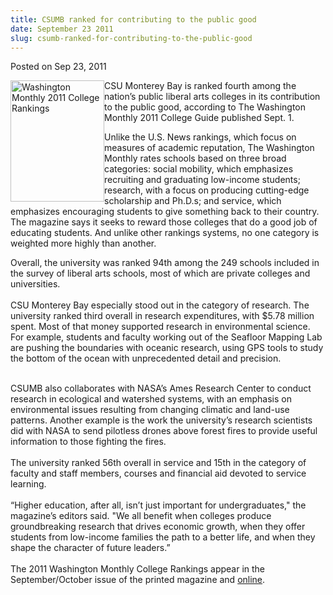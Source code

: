 ```yaml
---
title: CSUMB ranked for contributing to the public good
date: September 23 2011
slug: csumb-ranked-for-contributing-to-the-public-good
---
```


 



<span class="date">Posted on Sep 23, 2011    </span>
<p><img alt="Washington Monthly 2011 College Rankings" src="https://news.csumb.edu/sites/default/files/65/attachments/news/images/wash-monthly-college-rankings-sm.png" style="float:left; width:150px; height:194px">CSU Monterey Bay is
ranked fourth among the nation&#x2019;s public liberal arts colleges in
its contribution to the public good, according to The Washington
Monthly 2011 College Guide published Sept. 1.&#xA0;</img></p>
<p>Unlike the U.S. News rankings, which focus on measures of
academic reputation, The Washington Monthly rates schools based on
three broad categories: social mobility, which emphasizes
recruiting and graduating low-income students; research, with a
focus on producing cutting-edge scholarship and Ph.D.s; and
service, which emphasizes encouraging students to give something
back to their country. The magazine says it seeks to reward those
colleges that do a good job of educating students. And unlike other
rankings systems, no one category is weighted more highly than
another.&#xA0;</p>
<p>Overall, the university was ranked 94th among the 249 schools
included in the survey of liberal arts schools, most of which are
private colleges and universities.<br>
<br>
CSU Monterey Bay especially stood out in the category of research.
The university ranked third overall in research expenditures, with
$5.78 million spent. Most of that money supported research in
environmental science. For example, students and faculty working
out of the Seafloor Mapping Lab are pushing the boundaries with
oceanic research, using GPS tools to study the bottom of the ocean
with unprecedented detail and precision.</br></br></p>
<p>CSUMB also collaborates with NASA&#x2019;s Ames Research Center to
conduct research in ecological and watershed systems, with an
emphasis on environmental issues resulting from changing climatic
and land-use patterns. Another example is the work the university&#x2019;s
research scientists did with NASA to send pilotless drones above
forest fires to provide useful information to those fighting the
fires.<br>
<br>
The university ranked 56th overall in service and 15th in the
category of faculty and staff members, courses and financial aid
devoted to service learning.<br>
<br>
&#x201C;Higher education, after all, isn&#x2019;t just important for
undergraduates,&quot; the magazine&#x2019;s editors said. &quot;We all benefit when
colleges produce groundbreaking research that drives economic
growth, when they offer students from low-income families the path
to a better life, and when they shape the character of future
leaders.&#x201D;<br>
<br>
The 2011 Washington Monthly College Rankings appear in the
September/October issue of the printed magazine and <a href="https://www.washingtonmonthly.com/college_guide/rankings_2011/liberal_arts_rank.php" rel="nofollow">online</a>.<br>
&#xA0;</br></br></br></br></br></br></br></p>





```
